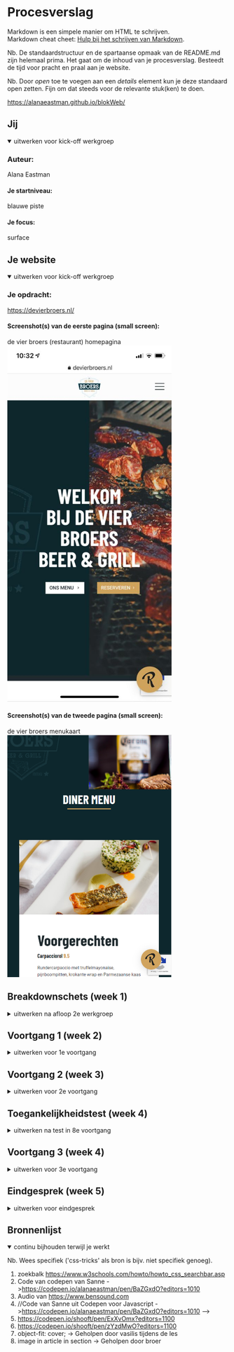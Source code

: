 # Procesverslag
Markdown is een simpele manier om HTML te schrijven.  
Markdown cheat cheet: [Hulp bij het schrijven van Markdown](https://github.com/adam-p/markdown-here/wiki/Markdown-Cheatsheet).

Nb. De standaardstructuur en de spartaanse opmaak van de README.md zijn helemaal prima. Het gaat om de inhoud van je procesverslag. Besteedt de tijd voor pracht en praal aan je website.

Nb. Door *open* toe te voegen aan een *details* element kun je deze standaard open zetten. Fijn om dat steeds voor de relevante stuk(ken) te doen.

https://alanaeastman.github.io/blokWeb/



## Jij

<details open>
<summary>uitwerken voor kick-off werkgroep</summary>

### Auteur:
Alana Eastman

#### Je startniveau:
blauwe piste

#### Je focus:
surface 
 
</details>





## Je website

<details open>
<summary>uitwerken voor kick-off werkgroep</summary>

### Je opdracht:
https://devierbroers.nl/

#### Screenshot(s) van de eerste pagina (small screen): 
de vier broers (restaurant) homepagina
<img src="images/vierBroersHome.jpeg" width="375px" alt="homepagina">

#### Screenshot(s) van de tweede pagina (small screen):
de vier broers menukaart
<img src="images/menuPagina.PNG" width="375px" alt="menukaart">
 
</details>





## Breakdownschets (week 1)

<details>
<summary>uitwerken na afloop 2e werkgroep</summary>

### de hele pagina: 
<img src="images/breakdownschets.jpg" width="375px" alt="breakdown van de hele pagina">

### dynamisch deel (menu): 
<img src="images/breakdownschetsMenu.jpg" width="375px" alt="breakdown van een dynamisch deel">

</details>





## Voortgang 1 (week 2)

<details>
<summary>uitwerken voor 1e voortgang</summary>

### Stand van zaken
Code is nooit mijn beste vak geweest dus naar verwachting moet ik hard werken om het bij te houden. Toch lukken de opdrachten over het algemeen wel en ik vind dat ik al een goede basis heb voor mijn eindopdracht. Uiteraard is het nog niet goed genoeg, maar ik merk dat ik al goed op weg ben. De opdrachten van de blauwe piste lukken bijna altijd. Als het niet in een keer lukt vraag ik het in de les aan de docent en dan snap ik het wel. Alhoewel een specifiek ding toepassen in een oefening, zoals positioneren of flexbox, redelijk goed gaat, vind ik het allemaal toepassen op mijn site toch best wel lastig. 0t


### Agenda voor meeting
samen met je groepje opstellen

Vraag 1:   
Hoe krijg ik ons menu en reserveren in het midden?    

vraag 2:
Moet ik al een nav kunnen stylen of krijgen wij daar nog les over? 

### Verslag van meeting
De studentassistenten hebben mij kunnen helpen met mijn vragen en hebben ook nog even mee gekeken naar mijn code. Ze gaven mijn tips 
over hoe ik sommige dingen het beste kon aanpakken. Dat was erg nuttig. Ik heb pas één pagina en ben dus nog niet heel ver, maar ik 
weet nu wel hoe ik verder moet, dus dat is erg fijn. 

hier na afloop snel de uitkomsten van de meeting vastleggen

- Vragen zijn beantwoord
- tips hoe ik verder kan met mijn code zijn gegeven


</details>





## Voortgang 2 (week 3)

<details>
<summary>uitwerken voor 2e voortgang</summary>

### Stand van zaken
Deze week hebben we een gesprek met de docent. Ik heb al twee pagina's redelijk gesteld met css maar het is nog niet af. Het lukt mij maar niet om de header main en footer netjes onder elkaar te zetten, dus ik doe iets verkeerd maar ik weet niet wat. Ook staat de h1 op de ene pagina wel in het midden, maar op de andere pagina niet. Dit soort kleine dingen loop ik nu tegen aan, maar mijn website begint al redelijk mooi te worden. 


### Agenda voor meeting
samen met je groepje opstellen

vraag 1:
Hoe krijg ik mijn footer main  

vraag 2:
Eerste afbeelding heeft een padding Hoe krijg ik die het best weg
### Verslag van meeting
hier na afloop snel de uitkomsten van de meeting vastleggen

- De oplossing van mijn eerste vraag was echt heel makkelijk en het is erg dat ik er zelf niet op kwam. Ik had met position gewerkt inplaats van padding en margin. Dat werkt gewoon een heel stuk minder goed. Dat heb ik nu aangepast en nu ziet het er gelijk goed uit.

- Dit probleem was iets minder makkelijk op te lossen. Uiteindelijk heb ik het opgelost door alleen de eerste afbeelding aan te spreken. nu spreek ik hem aan met main div:nth-of-type(1), maar eigenlijk wil ik geen divjes gebruiken dus dit moet ik nog aanpassen. 


</details>





## Toegankelijkheidstest (week 4)

<details>
<summary>uitwerken na test in 8e voortgang</summary>

### Bevindingen
- screenreaders zijn erg gebruikonvriendelijk
- Zelfs als je kan zien zijn screenreaders lastig te gebruiken. Als je slecht zient bent is dit vrijwel onmogelijk aan het begin. 
- Er word veel content geskipt door een screenreader. Mijn h's p's en alttekst werd niet voorgelezen. 
- Het schokapparaatje was het vervelendste om mee te testen. 


#### screenreaders zijn erg gebruikonvriendelijk
Screenreaders zijn erg gebruiksonvriendelijk. Je gaat eerst door alle linkjes heen en het duurt eeuwig. als je dan het verkeerde linkje opent moet je weer helemaal terug. Je bent minuten bezig om ergens te komen wat iemand zonder beperking 10 seconden zou duren. 

Een oplossing zou zijn om een versimpelde website te maken speciaal voor mensen die een screenreader gebruiken, met minder content. Alleen de belangrijke dingen staan daar op. 


#### Zelfs als je kan zien zijn screenreaders lastig te gebruiken. Als je slecht zient bent is dit vrijwel onmogelijk aan het begin. 
Toen ik de screanreader aanzetten begreep ik aan het begin echt niet hoe het werkte. Het lukte mij in de eerste instantie niet eens om de screenreader aan te zetten omdat ik hem steeds deativeerde toen ik op akkoord wilde drukken. Toetsen werken heel anders dan ik gewend ben. Wat heel dom is is dat de uitleg van de screenreader er uitgeschreven staat. Ik kan lezen dus ik kan zien hoe het werkt. Als je een screenreader nodig hebt kan je soms niet lezen en betekend dit dat je afhankelijk bent van iemand anders om jouw screenreader aan te zetten en jouw uit te leggen hoe dit moet. 

Als je de screenreader aan zet zouden de toetsen uitgesproken moeten worden. Op je telefoon wordt alles voorgelezen als je door content heen gaat, maar op mijn laptop had ik dat niet. Dat zou wel standaard zo moeten zijn, niet een instelling die je zelf aan en uit kan zetten. 


#### Er word veel content geskipt door een screenreader. Mijn h's p's en alttekst werd niet voorgelezen.  
Toen ik ging testen las de screenreader alleen de links voor. Ik zou zelf niet weten hoe mijn h's en p's voorgelezen zouden moeten worden. Als ik hier meer tijd voor had gehad had ik daar graag nog extra onderzoek naar gedaan, want ik vind het best gek dat screenreaders zo ontoegankelijk zijn. Helaas heb ik voor deze opdracht maar beperkte tijd en ik vind code al lastig zat, dus ik heb er voor gekozen om mij hier niet verder in te verdiepen. 


#### Het schokapparaatje was het vervelendste om mee te testen.
Dit apparaat was niet alleen vervelend omdat het heel naar voelde, maar het beperkt je flink in je gebruik. Ik had geen controle meer over mijn hand en ik deed van alles dat helemaal niet de bedoeling was. 

Ik heb nagedacht over wat hier de beste oplossingen voor zouden kunnen zijn. 

Allereerst, veel grotere knoppen, want in een keer juist klikken als er zo'n "kleine" knop is is gewoon erg lastig. Ik denk niet dat een website standaard grote knoppen moet hebben. Dit zou in veel gevallen nuttige ruimte van de site in nemen. Ik had dit graag nog aangepast in mijn site dat je zelf de knop grootte kon aanpassen, maar ook daar heb ik helaas geen tijd meer voor.

</details>





## Voortgang 3 (week 4)

<details>
<summary>uitwerken voor 3e voortgang</summary>

### Stand van zaken
Mijn basiswebsite is zo goed als af, nu worddt het tijd om de surface laag toe te passen. Ik vind dit best wel spannend omdat ik dit nooit echt eerder heb gedaan en code is niet mijn beste vak. Ik hoop dat het allemaal gaat lukken voor het eindgesprek, maar als ik gewoon goed door werk ben ik er van overtuigd dat het moet lukken. Zelf heb ik nu niet zo veel vragen omdat ik nog niet begonnen ben met de surface maar de basiswebsite is zo goed als af dus daar heb ik geen vragen meer over. 


### Agenda voor meeting
samen met je groepje opstellen

vraag 1:
- Zijn de surface lagen die ik van plan ben om te doen goed of is er iets dat jullie af raden


### Verslag van meeting
hier na afloop snel de uitkomsten van de meeting vastleggen

- De studentassistenten hebben gehoord wat mijn plannen waren en vonden dat ik leuke ideeën had. Dat betekend dat het nu tijd is om mij te focussen om de surface laag. 
- De studentassistenten hebben ook even naar mijn code gekeken. Ik kreeg als commentaar dat ik redelijk veel classes had, dus die moest ik uit mijn code gaan halen. 
</details>





## Eindgesprek (week 5)

<details>
<summary>uitwerken voor eindgesprek</summary>

### Stand van zaken
Voor dit vak heb ik hard moeten werken. Door mijn geschiedenis met html en css was ik erg bang dat ik moeite zou hebben met dit vak. Helaas bleek dat ook waar te zijn. Ik heb geprobeerd altijd alle opdrachten te maken en mijn huiswerk goed bij te houden, en opzich ging het wel redelijk. Mijn grootste frustratie is als je denkt dat iets moet werken en dan werkt het niet. En wat ik ook probeer het blijft maar niet werken. 

Ik heb mijn best gedaan om wat leuke animaties en extratjes toe te voegen. Vooral in de laatste week heeft dit vak mij redelijk wat stress opgeleverd. Ik vind dat ik mijn best heb gedaan en als ik meer tijd had was het misschien nog wel wat uitgebreider geweest. Soms vond ik het vak erg leuk, maar vaak vond ik het lastig en frustrerend. 

Ik had achter mijn logo een witte achtergrond geplaats die dan net zoals bij het logo position:fixed was zodat je altijd het logo bleef zien. Een uur voor de eind oplevering werkte dat oppeens niet meer en dat soort dingen vind ik dus echt verschrikkelijk aan code. 

Ondanks dat ben ik trots op mijn resultaat. Dit is overduidelijk de mooiste site die ik ooit heb gemaakt met html en css. 

### Screenshot(s)
<img src="images/1.homepage.PNG" width="375px" alt="homepagina 1">
<img src="images/2.homepage.PNG" width="375px" alt="homepagina 2">
<img src="images/3.homepage.PNG" width="375px" alt="homepagina 3">
<img src="images/4.homepage.PNG" width="375px" alt="homepagina 4">

<img src="images/5.menukaart.PNG" width="375px" alt="menukaart 1">
<img src="images/6.menukaart.PNG" width="375px" alt="menukaart 2">
<img src="images/7.menukaart.PNG" width="375px" alt="menukaart 3">
<img src="images/8.menu.PNG" width="375px" alt="menu">



</details>





## Bronnenlijst

<details open>
<summary>continu bijhouden terwijl je werkt</summary>

Nb. Wees specifiek ('css-tricks' als bron is bijv. niet specifiek genoeg).

1. zoekbalk https://www.w3schools.com/howto/howto_css_searchbar.asp
2. Code van codepen van Sanne ->https://codepen.io/alanaeastman/pen/BaZGxdO?editors=1010
3. Audio van https://www.bensound.com
4. //Code van Sanne uit Codepen voor Javascript ->https://codepen.io/alanaeastman/pen/BaZGxdO?editors=1010 -->
5. https://codepen.io/shooft/pen/ExXvOmx?editors=1100
6. https://codepen.io/shooft/pen/zYzdMwO?editors=1100 
7. object-fit: cover; -> Geholpen door vasilis tijdens de les
8. image in article in section -> Geholpen door broer



</details>